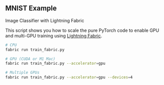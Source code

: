 ## MNIST Example

Image Classifier with Lightning Fabric

This script shows you how to scale the pure PyTorch code to enable GPU and multi-GPU training using [Lightning Fabric](https://lightning.ai/docs/fabric).

```bash
# CPU
fabric run train_fabric.py

# GPU (CUDA or M1 Mac)
fabric run train_fabric.py --accelerator=gpu

# Multiple GPUs
fabric run train_fabric.py --accelerator=gpu --devices=4
```